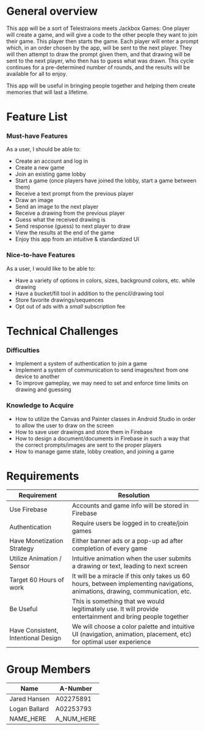 # General overview
This app will be a sort of Telestraions meets Jackbox Games: One player will create a game, and will give a code to the other people they want to join their game. This player then  starts the game. Each player will enter a prompt which, in an order chosen by the app, will be sent to the next player. They will then attempt to draw the prompt given them, and that drawing will be sent to the next player, who then has to guess what was drawn. This cycle continues for a pre-determined number of rounds, and the results will be available for all to enjoy.

This app will be useful in bringing people together and helping them create memories that will last a lifetime.

# Feature List
### Must-have Features
As a user, I should be able to:
- Create an account and log in
- Create a new game
- Join an existing game lobby
- Start a game (once players have joined the lobby, start a game between them)
- Receive a text prompt from the previous player
- Draw an image
- Send an image to the next player
- Receive a drawing from the previous player
- Guess what the received drawing is
- Send response (guess) to next player to draw
- View the results at the end of the game
- Enjoy this app from an intuitive & standardized UI

### Nice-to-have Features
As a user, I would like to be able to:
- Have a variety of options in colors, sizes, background colors, etc. while drawing
- Have a bucket/fill tool in addition to the pencil/drawing tool
- Store favorite drawings/sequences
- Opt out of ads with a _small_ subscription fee

# Technical Challenges

### Difficulties
- Implement a system of authentication to join a game
- Implement a system of communication to send images/text from one device to another
- To improve gameplay, we may need to set and enforce time limits on drawing and guessing

### Knowledge to Acquire
- How to utilize the Canvas and Painter classes in Android Studio in order to allow the user to draw on the screen
- How to save user drawings and store them in Firebase
- How to design a document/documents in Firebase in such a way that the correct prompts/images are sent to the proper players
- How to manage game state, lobby creation, and joining a game


# Requirements
| Requirement | Resolution |
|-------|------|
| Use Firebase | Accounts and game info will be stored in Firebase |
| Authentication | Require users be logged in to create/join games |
| Have Monetization Strategy | Either banner ads or a pop-up ad after completion of every game |
| Utilize Animation / Sensor | Intuitive animation when the user submits a drawing or text, leading to next screen |
| Target 60 Hours of work | It will be a miracle if this only takes us 60 hours, between implementing navigations, animations, drawing, communication, etc. |
| Be Useful | This is something that we would legitimately use. It will provide entertainment and bring people together |
| Have Consistent, Intentional Design | We will choose a color palette and intuitive UI (navigation, animation, placement, etc) for optimal user experience |

# Group Members

| Name | A-Number |
|------|----------|
| Jared Hansen | A02275891 |
| Logan Ballard    | A02253793 |
| NAME_HERE    | A_NUM_HERE |
